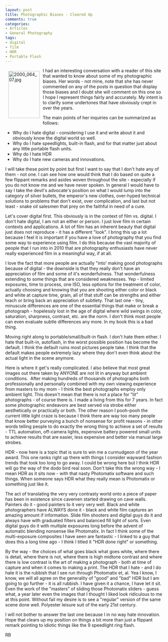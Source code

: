 ```yaml
---
layout: post
title: Photographic Biases - Cleared Up
comments: true
categories:
- Articles
- General Photography
tags:
- digital
- film
- HDR
- Portable Flash
---
```

<a rel="lightbox" href="/wp-content/uploads/2010/07/2000_064_07.jpg"><img title="2000_064_07.jpg" src="/wp-content/uploads/2010/07/.thumbs/.2000_064_07.jpg" border="0" alt="2000_064_07.jpg" hspace="10" vspace="10" width="100" height="150" align="left" /></a>I had an interesting conversation with a reader of this site that wanted to know about some of my photographic biases. Her words - not mine, note that she has never commented on any of the posts in question that display those biases and I doubt she will comment on this one so I hope I represent things fairly and accurately. My intent is to clarify some undertones that have obviously crept in over the years.

The main points of her inquiries can be summarized as follows:
<ul>
	<li> Why do I hate digital - considering I use it and write about it and obviously know the digital world so well.</li>
	<li>Why do I hate speedlights, built-in flash, and for that matter just about any little portable flash units.</li>
	<li>Why do I hate HDR</li>
	<li>Why do I hate new cameras and innovations.</li>
</ul>
I will take these point by point but first I want to say that I don't hate any of them - not one. I can see how one would think that I do based on quite a few flippant remarks and asides woven throughout the site - especially if you do not know me and we have never spoken. In general I would have to say I take the devil's advocate's position on what I would lump into the category of silver bullets, the emperor's new clothes, over-hyped technical solutions to problems that don't exist, over complication, and last but not least - snake oil salesmen that prey on the faithful in need of a cure.

Let's cover digital first. This obviously is in the context of film vs. digital. I don't hate digital, I am not an either or person. I just love film in certain contexts and applications. A lot of film has an inherent beauty that digital just does not reproduce - it has a different "look". I bring this up a lot because I feel it is important if you have a love of photography that you find some way to experience using film. I do this because the vast majority of people that I run into in 2010 that are photography enthusiasts have never really experienced film in a meaningful way, if at all.

I love the fact that more people are actually "into' making good photographs because of digital - the downside is that they really don't have an appreciation of film and some of it's wonderfulness. That wonderfulness extending to some things that are considered weaknesses. Yep - limited exposures, time to process, one ISO, less options for the treatment of color, actually choosing and knowing that you are shooting either color or black and white at capture time, grain, all of that stuff can be strengths and either teach or bring back an appreciation of subtlety. That last one - tiny, minuscule differences are one of the essential things that make or break a photograph - hopelessly lost in the age of digital where wild swings in color, saturation, sharpness, contrast, etc. are the norm. I don't think most people can even evaluate subtle differences any more. In my book this is a bad thing.

Moving right along to portable/small/built-in flash. I don't hate them either. I hate that built-in, autoflash, in the worst possible position has become the default. I think the default ruins most pictures people take. I think that the default makes people extremely lazy where they don't even think about the actual light in the scene anymore.

Here is where it get's really complicated. I also believe that most great images out there taken by ANYONE are not lit in anyway but ambient conditions.  After making hundreds of thousands of photographs both professionally and personally combined with my own viewing experience from masters to my mom - I think the best photographs employ only ambient light. This doesn't mean that there is not a place for "lit" photographs - of course there is. I made a living from this for 7 years. In fact some photographic endeavors are best served via strobe either aesthetically or practically or both. The other reason I pooh-pooh the current little light craze is because I think there are way too many people that know better purveying a bunch of nonsense for profit reasons - in other words telling people to do exactly the wrong thing to achieve a set of results - TTL automation, off-camera lights, expensive battery powered small units to achieve results that are easier, less expensive and better via manual large strobes.

HDR - now here is a topic that is sure to win me a curmudgeon of the year award. This one ranks right up there with things I consider wayward fashion trends that took too long to go away. I could be wrong here but I think HDR will go the way of the dodo bird real soon. Don't take this the wrong way - I mean HDR as it sits now - with that nasty Photomatix software and such things. When someone says HDR what they really mean is Photomatix or something just like it.

The act of translating the very very contrasty world onto a piece of paper has been in existence since cavemen started drawing on cave walls. Painters do it - good painters to it very very well. Black and white photographers have ALWAYS done it - black and white film captures an amazing amount if information. Slide film shooters and digital guys do it and always have with graduated filters and balanced fill light of sorts. Even digital guys do it with multiple exposures long before the advent of automatic blending nonsense like Photomatix. In fact I think some of the multi-exposure composites I have seen are fantastic - I linked to a guy that does this a long time ago - I think I titled it "HDR done right" or something.

By the way - the choices of what goes black what goes white, where there is detail, where there is not, where there is high midtone contrast and where there is low contrast is the art of making a photograph - both at time of capture and when it comes to making a print. The HDR that I hate - and I do hate it is the rubbish that I see run through Photomatix et, al. Yea I know, I know, we will all agree on the generality of "good" and "bad" HDR but I am going to go further - it is all rubbish. I have given it a chance, I have let it sit. Even the work of the "masters" of sliding those Photomatix sliders - guess what, a year later even the images that I thought I liked look ridiculous to me at this point. Without fail my desire is to see a "regular" version of the same scene done well. Polyester leisure suit of the early 21st century.

I will not bother to answer the last one because I in no way hate innovation. Hope that clears up my position on things a bit more than just a flippant remark pointing to idiotic things like the 9 speedlight ring flash.

RB